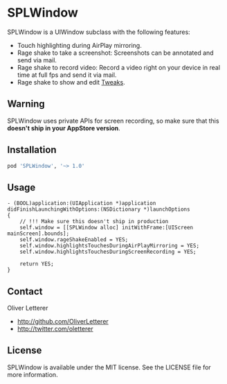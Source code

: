 # SPLWindow

SPLWindow is a UIWindow subclass with the following features:

- Touch highlighting during AirPlay mirroring.
- Rage shake to take a screenshot: Screenshots can be annotated and send via mail.
- Rage shake to record video: Record a video right on your device in real time at full fps and send it via mail.
- Rage shake to show and edit [Tweaks](https://github.com/facebook/Tweaks).

## Warning

SPLWindow uses private APIs for screen recording, so make sure that this __doesn't ship in your AppStore version__.

## Installation

```ruby
pod 'SPLWindow', '~> 1.0'
```

## Usage

``` objc
- (BOOL)application:(UIApplication *)application didFinishLaunchingWithOptions:(NSDictionary *)launchOptions
{
	// !!! Make sure this doesn't ship in production
	self.window = [[SPLWindow alloc] initWithFrame:[UIScreen mainScreen].bounds];
	self.window.rageShakeEnabled = YES;
	self.window.highlightsTouchesDuringAirPlayMirroring = YES;
	self.window.highlightsTouchesDuringScreenRecording = YES;
	
	return YES;
}
```

## Contact
Oliver Letterer

- http://github.com/OliverLetterer
- http://twitter.com/oletterer

## License
SPLWindow is available under the MIT license. See the LICENSE file for more information.
